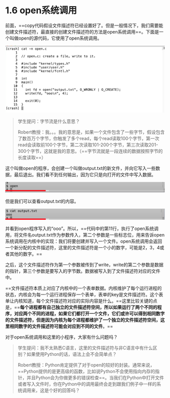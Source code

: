 # 1.6 open系统调用

前面，==copy代码假设文件描述符已经设置好了。但是一般情况下，我们需要能创建文件描述符，最直接的创建文件描述符的方法是open系统调用==。下面是一个叫做open的源代码，它使用了open系统调用。

![](<../.gitbook/assets/image (194).png>)

> 学生提问：字节流是什么意思？
>
> Robert教授：我。。。我的意思是，如果一个文件包含了一些字节，假设包含了数百万个字节，你触发了多个read，每个read读取100个字节，第一次read会读取前100个字节，第二次读取101-200个字节，第三次读取201-300个字节，这就是我的意思。（==字节流就是一段连续的数据按照字节的长度读取==）

这个叫做open的程序，会创建一个叫做output.txt的新文件，并向它写入一些数据，最后退出。我们看不到任何输出，因为它只是向打开的文件中写入数据。

![](<../.gitbook/assets/image (228).png>)

但是我们可以查看output.txt的内容。

![](<../.gitbook/assets/image (322).png>)

并看到open程序写入的“ooo”。所以，==代码中的第11行，执行了open系统调用，将文件名output.txt作为参数传入，第二个参数是一些标志位，用来告诉open系统调用在内核中的实现：我们将要创建并写入一个文件。open系统调用会返回一个新分配的文件描述符，这里的文件描述符是一个小的数字，可能是2，3，4或者其他的数字。==

之后，这个文件描述符作为第一个参数被传到了write，write的第二个参数是数据的指针，第三个参数是要写入的字节数。数据被写入到了文件描述符对应的文件中。

==文件描述符本质上对应了内核中的一个表单数据。内核维护了每个运行进程的状态，内核会为每一个运行进程保存一个表单，表单的key是文件描述符。这个表单让内核知道，每个文件描述符对应的实际内容是什么。==这里比较关键的点是，==**每个进程都有自己独立的文件描述符空间，所以如果运行了两个不同的程序，对应两个不同的进程，如果它们都打开一个文件，它们或许可以得到相同数字的文件描述符，但是因为内核为每个进程都维护了一个独立的文件描述符空间，这里相同数字的文件描述符可能会对应到不同的文件**。==

对于open系统调用和这里的小程序，大家有什么问题吗？

> 学生提问：我不太熟悉C语言，这里的文件描述符与非C语言中有什么区别？如果使用Python的话，语法上会不会简单点？
>
> Robert教授：Python肯定提供了对于open的较好的封装。通常来说，==Python提供的是更高级的函数，比如说Python不会使用指向内存的指针，并且Python会为你做更多的错误检查==。当我们在Python中打开文件或者写入文件时，你在Python中的调用最终会走到跟我们例子中一样的系统调用来，这是个好的回答吗？
